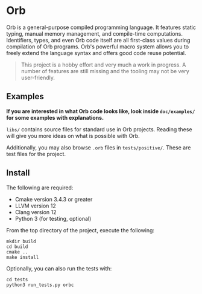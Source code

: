# Orb

Orb is a general-purpose compiled programming language. It features static typing, manual memory management, and compile-time computations. Identifiers, types, and even Orb code itself are all first-class values during compilation of Orb programs. Orb's powerful macro system allows you to freely extend the language syntax and offers good code reuse potential.

> This project is a hobby effort and very much a work in progress. A number of features are still missing and the tooling may not be very user-friendly.

## Examples

**If you are interested in what Orb code looks like, look inside `doc/examples/` for some examples with explanations.**

`libs/` contains source files for standard use in Orb projects. Reading these will give you more ideas on what is possible with Orb.

Additionally, you may also browse `.orb` files in `tests/positive/`. These are test files for the project.

## Install

The following are required:
 - Cmake version 3.4.3 or greater
 - LLVM version 12
 - Clang version 12
 - Python 3 (for testing, optional)

From the top directory of the project, execute the following:

```
mkdir build
cd build
cmake ..
make install
```

Optionally, you can also run the tests with:

```
cd tests
python3 run_tests.py orbc
```